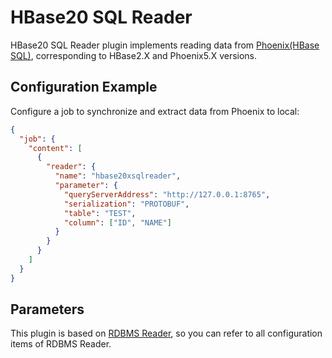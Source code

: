 # HBase20 SQL Reader

HBase20 SQL Reader plugin implements reading data from [Phoenix(HBase SQL)](https://phoenix.apache.org), corresponding to HBase2.X and Phoenix5.X versions.

## Configuration Example

Configure a job to synchronize and extract data from Phoenix to local:

```json
{
  "job": {
    "content": [
      {
        "reader": {
          "name": "hbase20xsqlreader",
          "parameter": {
            "queryServerAddress": "http://127.0.0.1:8765",
            "serialization": "PROTOBUF",
            "table": "TEST",
            "column": ["ID", "NAME"]
          }
        }
      }
    ]
  }
}
```

## Parameters

This plugin is based on [RDBMS Reader](../rdbmsreader), so you can refer to all configuration items of RDBMS Reader.